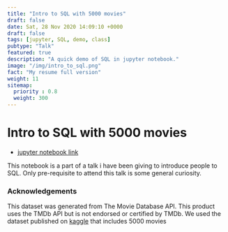 ```yaml
---
title: "Intro to SQL with 5000 movies"
draft: false
date: Sat, 28 Nov 2020 14:09:10 +0000
draft: false
tags: [jupyter, SQL, demo, class]
pubtype: "Talk"
featured: true
description: "A quick demo of SQL in jupyter notebook."
image: "/img/intro_to_sql.png"
fact: "My resume full version"
weight: 11
sitemap:
  priority : 0.8
  weight: 300
---
```


# Intro to SQL with 5000 movies
* [jupyter notebook link](/jupyter_notebooks/intro_to_SQL_with_5000_movies.html)

This notebook is a part of a talk i have been giving to introduce people to SQL. Only pre-requisite to attend this talk is some general curiosity.


### Acknowledgements
This dataset was generated from The Movie Database API. This product uses the TMDb API but is not endorsed or certified by TMDb.
We used the dataset published on [kaggle](https://www.kaggle.com/tmdb/tmdb-movie-metadata) that includes 5000 movies